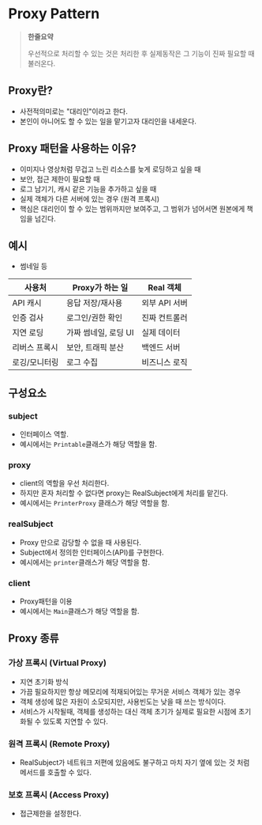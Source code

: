 # Proxy Pattern

> **한줄요약**
>
> 우선적으로 처리할 수 있는 것은 처리한 후 실제동작은 그 기능이 진짜 필요할 때 불러온다.

## Proxy란?

- 사전적의미로는 "대리인"이라고 한다.
- 본인이 아니어도 할 수 있는 일을 맡기고자 대리인을 내세운다.

## Proxy 패턴을 사용하는 이유?

- 이미지나 영상처럼 무겁고 느린 리소스를 늦게 로딩하고 싶을 때
- 보안, 접근 제한이 필요할 때
- 로그 남기기, 캐시 같은 기능을 추가하고 싶을 때
- 실제 객체가 다른 서버에 있는 경우 (원격 프록시)
- 핵심은 대리인이 할 수 있는 범위까지만 보여주고, 그 범위가 넘어서면 원본에게 책임을 넘긴다.

## 예시

- 썸네일 등

| 사용처        | Proxy가 하는 일      | Real 객체     |
| ------------- | -------------------- | ------------- |
| API 캐시      | 응답 저장/재사용     | 외부 API 서버 |
| 인증 검사     | 로그인/권한 확인     | 진짜 컨트롤러 |
| 지연 로딩     | 가짜 썸네일, 로딩 UI | 실제 데이터   |
| 리버스 프록시 | 보안, 트래픽 분산    | 백엔드 서버   |
| 로깅/모니터링 | 로그 수집            | 비즈니스 로직 |

## 구성요소

### subject

- 인터페이스 역할.
- 예시에서는 `Printable`클래스가 해당 역할을 함.

### proxy

- client의 역할을 우선 처리한다.
- 하지만 혼자 처리할 수 없다면 proxy는 RealSubject에게 처리를 맡긴다.
- 예시에서는 `PrinterProxy` 클래스가 해당 역할을 함.

### realSubject

- Proxy 만으로 감당할 수 없을 때 사용된다.
- Subject에서 정의한 인터페이스(API)를 구현한다.
- 예시에서는 `printer`클래스가 해당 역할을 함.

### client

- Proxy패턴을 이용
- 예시에서는 `Main`클래스가 해당 역할을 함.

## Proxy 종류

### 가상 프록시 (Virtual Proxy)

- 지연 초기화 방식
- 가끔 필요하지만 항상 메모리에 적재되어있는 무거운 서비스 객체가 있는 경우
- 객체 생성에 많은 자원이 소모되지만, 사용빈도는 낮을 때 쓰는 방식이다.
- 서비스가 시작될때, 객체를 생성하는 대신 객체 초기가 실제로 필요한 시점에 초기화될 수 있도록 지연할 수 있다.

### 원격 프록시 (Remote Proxy)

- RealSubject가 네트워크 저편에 있음에도 불구하고 마치 자기 옆에 있는 것 처럼 메서드를 호출할 수 있다.

### 보호 프록시 (Access Proxy)

- 접근제한을 설정한다.
